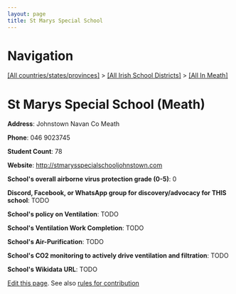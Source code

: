 ```yaml
---
layout: page
title: St Marys Special School
---
```

# Navigation

[[All countries/states/provinces]](../../..) > [[All Irish School Districts]](../..) > [[All In Meath]](..)

# St Marys Special School (Meath)

**Address**: Johnstown Navan Co Meath

**Phone**: 046 9023745

**Student Count**: 78

**Website**: <http://stmarysspecialschooljohnstown.com>

**School's overall airborne virus protection grade (0-5)**: 0

**Discord, Facebook, or WhatsApp group for discovery/advocacy for THIS school**: TODO

**School's policy on Ventilation**: TODO

**School's Ventilation Work Completion**: TODO

**School's Air-Purification**: TODO

**School's CO2 monitoring to actively drive ventilation and filtration**: TODO

**School's Wikidata URL**: TODO


[Edit this page](https://github.com/ventilate-schools/Ireland/edit/main/./Meath/St_Marys_Special_School.md). See also [rules for contribution](../../../contribution-rules/)